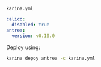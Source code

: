 `karina.yml`
```yaml
calico:
  disabled: true
antrea:
  version: v0.10.0
```

Deploy using:
```bash
karina depoy antrea -c karina.yml
```
